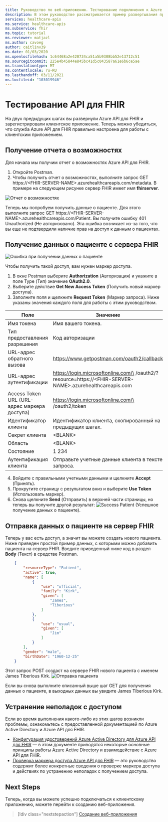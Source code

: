```yaml
---
title: Руководство по веб-приложению. Тестирование подключения к Azure API для FHIR
description: В этом руководстве рассматривается пример развертывания простого веб-приложения. В этом разделе руководства описано, как тестировать подключение к серверу FHIR с помощью средства Postman.
services: healthcare-apis
ms.service: healthcare-apis
ms.subservice: fhir
ms.topic: tutorial
ms.reviewer: matjazl
ms.author: cavoeg
author: caitlinv39
ms.date: 01/03/2020
ms.openlocfilehash: 1c64468a2e420734ca51a5b9308bb52e13712c51
ms.sourcegitcommit: 225e4b45844e845bc41d5c043587a61e6b6ce5ae
ms.translationtype: MT
ms.contentlocale: ru-RU
ms.lasthandoff: 03/11/2021
ms.locfileid: "103019946"
---
```

# <a name="testing-the-fhir-api"></a>Тестирование API для FHIR
На двух предыдущих шагах вы развернули Azure API для FHIR и зарегистрировали клиентское приложение. Теперь можно убедиться, что служба Azure API для FHIR правильно настроена для работы с клиентским приложением. 

## <a name="retrieve-capability-statement"></a>Получение отчета о возможностях
Для начала мы получим отчет о возможностях Azure API для FHIR. 
1. Откройте Postman.
1. Чтобы получить отчет о возможностях, выполните запрос GET https://\<FHIR-SERVER-NAME>.azurehealthcareapis.com/metadata. В примере на следующем рисунке сервер FHIR имеет имя **fhirserver**.

![Отчет о возможностях](media/tutorial-web-app/postman-capability-statement.png)

Теперь мы попробуем получить данные о пациенте. Для этого выполните запрос GET https://\<FHIR-SERVER-NAME>.azurehealthcareapis.com/Patient. Вы получите ошибку 401 Unauthorized (Не авторизовано). Эта ошибка возникает из-за того, что вы еще не подтвердили наличие прав на доступ к данным о пациентах.

## <a name="get-patient-from-fhir-server"></a>Получение данных о пациенте с сервера FHIR
![Ошибка при получении данных о пациенте](media/tutorial-web-app/postman-patient-authorization-failed.png)

Чтобы получить такой доступ, вам нужен маркер доступа.
1. В окне Postman выберите **Authorization** (Авторизация) и укажите в поле Type (Тип) значение **OAuth2.0**.
1. Выберите действие **Get New Access Token** (Получить новый маркер доступа).
1. Заполните поля и щелкните **Request Token** (Маркер запроса). Ниже указаны значения каждого поля для работы с этим руководством.

|Поле                |Значение                                                               |
|---------------------|--------------------------------------------------------------------|
|Имя токена           |Имя вашего токена.                                               |
|Тип предоставления разрешения           |Код авторизации                                                  |
|URL-адрес обратного вызова         |https://www.getpostman.com/oauth2/callback                          |
|URL-адрес аутентификации             |https://login.microsoftonline.com/\<AZURE-AD-TENANT-ID> /oauth2/?resource=https://\<FHIR-SERVER-NAME>.azurehealthcareapis.com|
|Access Token URL (URL-адрес маркера доступа)     |https://login.microsoftonline.com/\<AZURE-AD-TENANT-ID> /oauth2/token|
|Идентификатор клиента            |Идентификатор клиента, скопированный на предыдущих шагах.             |
|Секрет клиента        |\<BLANK>                                                            |
|Область                |\<BLANK>                                                            |
|Состояние                |1 234                                                                |
|Аутентификация клиента|Отправьте учетные данные клиента в тексте запроса.                                     |

4. Войдите с правильными учетными данными и щелкните **Accept** (Принять).
1. Прокрутите страницу с результатом вниз и выберите **Use Token** (Использовать маркер).
1. Снова щелкните **Send** (Отправить) в верхней части страницы, но теперь вы получите другой результат: ![Success Patient](media/tutorial-web-app/postman-patient-authorization-success.png) (Успешное получение данных о пациенте).

## <a name="post-patient-into-fhir-server"></a>Отправка данных о пациенте на сервер FHIR
Теперь у вас есть доступ, а значит вы можете создать нового пациента. Ниже приведен простой пример данных, с которыми можно добавить пациента на сервер FHIR. Введите приведенный ниже код в раздел **Body** (Текст) в средстве Postman.

``` json
    {
        "resourceType": "Patient",
        "active": true,
        "name": [
            {
                "use": "official",
                "family": "Kirk",
                "given": [
                    "James",
                    "Tiberious"
                ]
            },
            {
                "use": "usual",
                "given": [
                    "Jim"
                ]
            }
        ],
        "gender": "male",
        "birthDate": "1960-12-25"
    }
```
Этот запрос POST создаст на сервере FHIR нового пациента с именем James Tiberious Kirk.
![Отправка пациента](media/tutorial-web-app/postman-post-patient.png)

Если вы снова выполните описанный выше шаг GET для получения данных о пациенте, в выходных данных вы увидите James Tiberious Kirk.

## <a name="troubleshooting-access-issues"></a>Устранение неполадок с доступом
Если во время выполнения какого-либо из этих шагов возникли проблемы, ознакомьтесь с предоставленной документацией по Azure Active Directory и Azure API для FHIR. 

* [Конфигурация удостоверений Azure Active Directory для Azure API для FHIR](azure-ad-hcapi.md) — в этом документе приводятся некоторые основные принципы работы Azure Active Directory и взаимодействие с Azure API для FHIR.
* [Проверка маркера доступа Azure API для FHIR](azure-ad-hcapi-token-validation.md) — это руководство содержит более конкретные сведения о проверке маркера доступа и действиях по устранению неполадок с получением доступа.

## <a name="next-steps"></a>Next Steps
Теперь, когда вы можете успешно подключаться к клиентскому приложению, можете перейти к созданию веб-приложения.

>[!div class="nextstepaction"]
>[Создание веб-приложения](tutorial-web-app-write-web-app.md)



